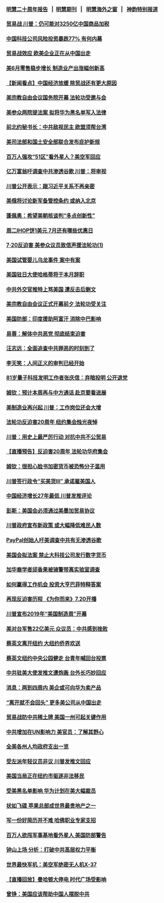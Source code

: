 #### [明慧二十周年报告](https://github.com/gfw-breaker/mh-reports/blob/master/README.md?t=07170437) &nbsp;&nbsp;|&nbsp;&nbsp;[明慧期刊](https://github.com/gfw-breaker/mh-qikan) &nbsp;&nbsp;|&nbsp;&nbsp; [明慧海外之窗](https://github.com/gfw-breaker/mh-news/blob/master/README.md?t=07170437) &nbsp;&nbsp;|&nbsp;&nbsp; [神韵特别报道](https://github.com/gfw-breaker/mh-news/blob/master/shenyun.md?t=07170437) 

#### [贸易战 川普：仍可能对3250亿中国商品加税](../pages/nsc412/n11389051.md?t=07170437) 

#### [中国科技公司风险投资暴跌77% 有何内幕](../pages/nsc412/n11387891.md?t=07170437) 

#### [贸易战效应 欧美企业正在从中国出走](../pages/nsc412/n11389015.md?t=07170437) 

#### [美6月零售稳步增长 制造业产出涨幅创新高](../pages/nsc412/n11388696.md?t=07170437) 

#### [【新闻看点】中国经济放缓 除贸战还有更大原因](../pages/nsc412/n11388640.md?t=07170437) 

#### [美宗教自由会议国务院开幕 法轮功受邀与会](../pages/nsc412/n11388662.md?t=07170437) 

#### [美参众两院提法案 拟将华为黑名单写入法律](../pages/nsc412/n11388762.md?t=07170437) 

#### [前北约秘书长：中共敌视民主 欧盟须帮台湾](../pages/nsc412/n11388719.md?t=07170437) 

#### [美司法部和国土安全部联合发布庇护新规](../pages/nsc412/n11388481.md?t=07170437) 

#### [百万人强攻“51区”看外星人？美空军回应](../pages/nsc412/n11388537.md?t=07170437) 

#### [亿万富翁吁调查中共渗透谷歌 川普：将审视](../pages/nsc412/n11388500.md?t=07170437) 

#### [川普公开表示：跟习近平关系不再亲密](../pages/nsc412/n11388494.md?t=07170437) 

#### [美俄将讨论新军备管控条约 或纳入北京](../pages/nsc412/n11388244.md?t=07170437) 

#### [蓬佩奥：希望美朝核谈判“多点创新性”](../pages/nsc412/n11388277.md?t=07170437) 

#### [周二IHOP饼1美元 7月还有哪些优惠日](../pages/nsc412/n11387943.md?t=07170437) 

#### [7‧20反迫害 美参众议员致信声援法轮功(1)](../pages/nsc412/n11387274.md?t=07170437) 

#### [美国试管婴儿乌龙事件 案中有案](../pages/nsc412/n11387248.md?t=07170437) 

#### [美国驻日大使哈格蒂将于本月辞职](../pages/nsc412/n11387816.md?t=07170437) 

#### [中共外交官推特上骂美国 遭反击后删文](../pages/nsc412/n11387659.md?t=07170437) 

#### [美宗教自由会议正式开幕前夕 法轮功受关注](../pages/nsc412/n11387595.md?t=07170437) 

#### [美国防部：印度援助阿富汗 消除中巴影响](../pages/nsc412/n11387373.md?t=07170437) 

#### [易蓉：解体中共恶党 彻底结束迫害](../pages/nsc412/n11387312.md?t=07170437) 

#### [汪志远：全面追查中共罪恶的时刻到了](../pages/nsc412/n11387320.md?t=07170437) 

#### [李天笑：人间正义的审判已经开始](../pages/nsc412/n11387324.md?t=07170437) 

#### [81岁量子科技发明工作者张庆信：弃暗投明 公开退党](../pages/nsc412/n11387328.md?t=07170437) 

#### [姆钦：预计本周再与中方通话 赴京要看进展](../pages/nsc412/n11386717.md?t=07170437) 

#### [美制造业再兴起  川普：工作岗位还会大增](../pages/nsc412/n11386729.md?t=07170437) 

#### [法轮功反迫害20周年 纽约集会烛光夜悼](../pages/nsc412/n11386940.md?t=07170437) 

#### [川普：用史上最严厉行动 对抗中共不公贸易](../pages/nsc412/n11386674.md?t=07170437) 

#### [【直播预告】反迫害20周年 法轮功华府集会](../pages/nsc412/n11386430.md?t=07170437) 

#### [姆钦：很担心脸书加密货币被恐怖分子滥用](../pages/nsc412/n11386585.md?t=07170437) 

#### [川普签行政令“买美货III” 承诺雇美国人](../pages/nsc412/n11386206.md?t=07170437) 

#### [中国经济增长27年最低 川普发推评论](../pages/nsc412/n11386165.md?t=07170437) 

#### [彭斯：美国会必须通过美墨加贸易协议](../pages/nsc412/n11386039.md?t=07170437) 

#### [川普政府宣布新政策 或大幅降低难民人数](../pages/nsc412/n11386177.md?t=07170437) 

#### [PayPal创始人吁美调查中共有无渗透谷歌](../pages/nsc412/n11386115.md?t=07170437) 

#### [美国会拟法案 禁止大科技公司发行数字货币](../pages/nsc412/n11386003.md?t=07170437) 

#### [加华裔学者邱香果被骑警带离实验室调查](../pages/nsc412/n11386026.md?t=07170437) 

#### [如何赢得工作机会 投资大亨巴菲特释答案](../pages/nsc412/n11385655.md?t=07170437) 

#### [再现反迫害历程 《为你而来》7.20开播](../pages/nsc412/n11384785.md?t=07170437) 

#### [川普宣布2019年“美国制造周”开幕](../pages/nsc412/n11385660.md?t=07170437) 

#### [美对台军售22亿美元 众议员：中共感到挫败](../pages/nsc412/n11385554.md?t=07170437) 

#### [蔡英文离开纽约 大纽约侨界欢送](../pages/nsc412/n11385138.md?t=07170437) 

#### [蔡英文纽约中央公园健走 台青年喊回台投票](../pages/nsc412/n11385123.md?t=07170437) 

#### [中共驻美大使发推文遭炮轰 台外长巧妙回应](../pages/nsc412/n11385319.md?t=07170437) 

#### [消息：两到四周内 美企或可向华为卖产品](../pages/nsc412/n11385041.md?t=07170437) 

#### [“离开就不会回头” 更多美公司从中国出走](../pages/nsc412/n11384915.md?t=07170437) 

#### [贸易战防中共稀土牌 美国一州可起关键作用](../pages/nsc412/n11384715.md?t=07170437) 

#### [中共增加在UN影响力 美官员：了解其野心](../pages/nsc412/n11384695.md?t=07170437) 

#### [全美各州人均政府支出一览](../pages/nsc412/n11384299.md?t=07170437) 

#### [受左派年轻议员非议 川普发推文回应](../pages/nsc412/n11384474.md?t=07170437) 

#### [美国当局正在纽约市驱逐非法移民](../pages/nsc412/n11384296.md?t=07170437) 

#### [受美黑名单影响 华为计划在美大幅裁员](../pages/nsc412/n11384251.md?t=07170437) 

#### [状如飞碟 苹果总部成世界最贵地产之一](../pages/nsc412/n11384093.md?t=07170437) 

#### [写一份好简历并不难 哈佛职业专家支招](../pages/nsc412/n11383800.md?t=07170437) 

#### [百万人欲闯军事基地看外星人 美国防部警告](../pages/nsc412/n11383867.md?t=07170437) 

#### [钟山上场 分析：打破中共高层权力平衡](../pages/nsc412/n11383523.md?t=07170437) 

#### [世界最快军机：美空军绝密无人机X-37](../pages/nsc412/n11383095.md?t=07170437) 

#### [【直播回放】曼哈顿大停电 时代广场受影响](../pages/nsc412/n11383370.md?t=07170437) 

#### [曾铮：美国应该帮助中国人摆脱中共](../pages/nsc412/n11383248.md?t=07170437) 

